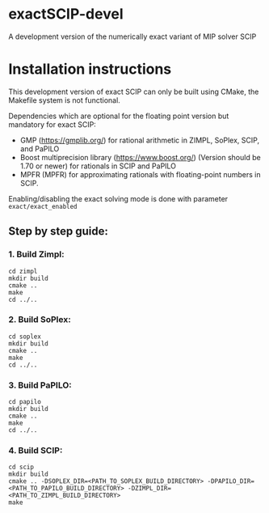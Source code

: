 # exactSCIP-devel
A development version of the numerically exact variant of MIP solver SCIP

# Installation instructions

This development version of exact SCIP can only be built using CMake, the Makefile system is not functional.

Dependencies which are optional for the floating point version but mandatory for exact SCIP:
* GMP (https://gmplib.org/) for rational arithmetic in ZIMPL, SoPlex, SCIP, and PaPILO
* Boost multiprecision library (https://www.boost.org/) (Version should be 1.70 or newer) for rationals in SCIP and PaPILO
* MPFR (MPFR) for approximating rationals with floating-point numbers in SCIP.

Enabling/disabling the exact solving mode is done with parameter `exact/exact_enabled`

## Step by step guide:

### 1. Build Zimpl:

```
cd zimpl
mkdir build
cmake ..
make
cd ../..
```

### 2. Build SoPlex:

```
cd soplex
mkdir build
cmake ..
make
cd ../..
```

### 3. Build PaPILO:

```
cd papilo
mkdir build
cmake ..
make
cd ../..
```

### 4. Build SCIP:

```
cd scip
mkdir build
cmake .. -DSOPLEX_DIR=<PATH_TO_SOPLEX_BUILD_DIRECTORY> -DPAPILO_DIR=<PATH_TO_PAPILO_BUILD_DIRECTORY> -DZIMPL_DIR=<PATH_TO_ZIMPL_BUILD_DIRECTORY>
make
```
